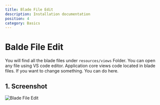 ```yaml
---
title: Blade File Edit
description: Installation documentation
position: 4
category: Basics
---
```


<!--more-->

# Balde File Edit

You will find all the blade files under `resources/views` Folder. You can open any file using VS code editor.
Application core views code located in blade files. If you want to change something. You can do here.

## 1. Screenshot

![Blade File Edit](/docs/blade.png)
